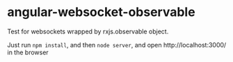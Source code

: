 # angular-websocket-observable
Test for websockets wrapped by rxjs.observable object.

Just run `npm install`, and then `node server`, and open http://localhost:3000/ in the browser
